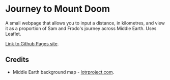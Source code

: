# Journey to Mount Doom

A small webpage that allows you to input a distance, in kilometres, and view it as a proportion of Sam and Frodo's journey across Middle Earth. Uses Leaflet.

 [Link to Github Pages site](https://owlks4.github.io/journey-to-mount-doom/).

## Credits
* Middle Earth background map - [lotrproject.com](http://lotrproject.com).